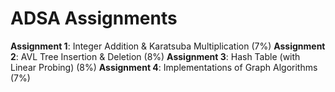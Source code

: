# ADSA Assignments
**Assignment 1**: Integer Addition & Karatsuba Multiplication (7%)
**Assignment 2**: AVL Tree Insertion & Deletion (8%)
**Assignment 3**: Hash Table (with Linear Probing) (8%)
**Assignment 4**: Implementations of Graph Algorithms (7%)
